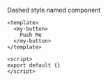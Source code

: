 Dashed style named component

```vue
<template>
  <my-button>
    Push Me
  </my-button>
</template>

<script>
export default {}
</script>
```

